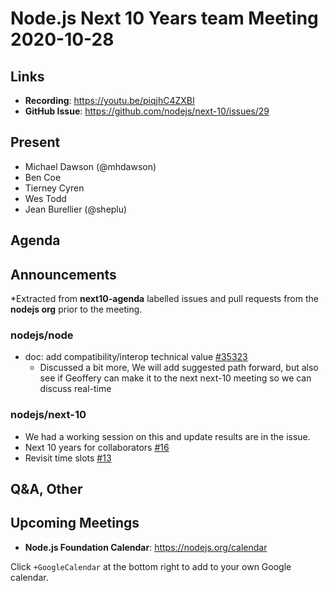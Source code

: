 # Node.js  Next 10 Years team Meeting 2020-10-28


## Links


* **Recording**:  https://youtu.be/piqjhC4ZXBI
* **GitHub Issue**:  https://github.com/nodejs/next-10/issues/29


## Present


* Michael Dawson (@mhdawson)
* Ben Coe
* Tierney Cyren
* Wes Todd
* Jean Burellier (@sheplu)


## Agenda


## Announcements
 
*Extracted from **next10-agenda** labelled issues and pull requests from the **nodejs org** prior to the meeting.


### nodejs/node


* doc: add compatibility/interop technical value [#35323](https://github.com/nodejs/node/pull/35323)
  * Discussed a bit more, We will add suggested path forward, but also see if Geoffery can make
     it to the next next-10 meeting so we can discuss real-time


### nodejs/next-10


   * We had a working session on this and update results are in the issue.
* Next 10 years for collaborators [#16](https://github.com/nodejs/next-10/issues/16)
* Revisit time slots [#13](https://github.com/nodejs/next-10/issues/13)




## Q&A, Other


## Upcoming Meetings


* **Node.js Foundation Calendar**: https://nodejs.org/calendar


Click `+GoogleCalendar` at the bottom right to add to your own Google calendar.

